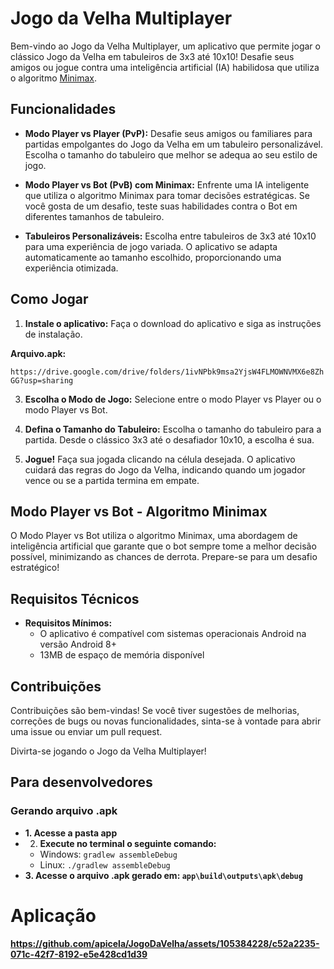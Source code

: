 # Jogo da Velha Multiplayer

Bem-vindo ao Jogo da Velha Multiplayer, um aplicativo que permite jogar o clássico Jogo da Velha em tabuleiros de 3x3 até 10x10! Desafie seus amigos ou jogue contra uma inteligência artificial (IA) habilidosa que utiliza o algoritmo [Minimax](https://www.organicadigital.com/blog/algoritmo-minimax-introducao-a-inteligencia-artificial/).

## Funcionalidades

- **Modo Player vs Player (PvP):**
  Desafie seus amigos ou familiares para partidas empolgantes do Jogo da Velha em um tabuleiro personalizável. Escolha o tamanho do tabuleiro que melhor se adequa ao seu estilo de jogo.

- **Modo Player vs Bot (PvB) com Minimax:**
  Enfrente uma IA inteligente que utiliza o algoritmo Minimax para tomar decisões estratégicas. Se você gosta de um desafio, teste suas habilidades contra o Bot em diferentes tamanhos de tabuleiro.

- **Tabuleiros Personalizáveis:**
  Escolha entre tabuleiros de 3x3 até 10x10 para uma experiência de jogo variada. O aplicativo se adapta automaticamente ao tamanho escolhido, proporcionando uma experiência otimizada.

## Como Jogar

1. **Instale o aplicativo:**
   Faça o download do aplicativo e siga as instruções de instalação.

<b>Arquivo.apk:</b>

`https://drive.google.com/drive/folders/1ivNPbk9msa2YjsW4FLMOWNVMX6e8ZhGG?usp=sharing`

3. **Escolha o Modo de Jogo:**
   Selecione entre o modo Player vs Player ou o modo Player vs Bot.

4. **Defina o Tamanho do Tabuleiro:**
   Escolha o tamanho do tabuleiro para a partida. Desde o clássico 3x3 até o desafiador 10x10, a escolha é sua.

5. **Jogue!**
   Faça sua jogada clicando na célula desejada. O aplicativo cuidará das regras do Jogo da Velha, indicando quando um jogador vence ou se a partida termina em empate.

## Modo Player vs Bot - Algoritmo Minimax

O Modo Player vs Bot utiliza o algoritmo Minimax, uma abordagem de inteligência artificial que garante que o bot sempre tome a melhor decisão possível, minimizando as chances de derrota. Prepare-se para um desafio estratégico!

## Requisitos Técnicos

- **Requisitos Mínimos:** <br>
  - O aplicativo é compatível com sistemas operacionais Android na versão Android 8+<br>
  - 13MB de espaço de memória disponível

## Contribuições

Contribuições são bem-vindas! Se você tiver sugestões de melhorias, correções de bugs ou novas funcionalidades, sinta-se à vontade para abrir uma issue ou enviar um pull request.

Divirta-se jogando o Jogo da Velha Multiplayer!


## Para desenvolvedores

### Gerando arquivo .apk
- <b>1. Acesse a pasta app
- 2. Execute no terminal o seguinte comando:<br></b>
  - Windows: `gradlew assembleDebug`
  - Linux: `./gradlew assembleDebug`
- <b>3. Acesse o arquivo .apk gerado em: `app\build\outputs\apk\debug`

# Aplicação



https://github.com/apicela/JogoDaVelha/assets/105384228/c52a2235-071c-42f7-8192-e5e428cd1d39

